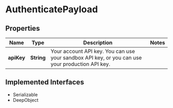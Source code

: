 

# AuthenticatePayload

## Properties

Name | Type | Description | Notes
------------ | ------------- | ------------- | -------------
**apiKey** | **String** | Your account API key. You can use your sandbox API key, or you can use your production API key. | 


## Implemented Interfaces

* Serializable
* DeepObject


